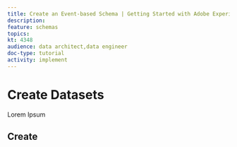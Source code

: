 ```yaml
---
title: Create an Event-based Schema | Getting Started with Adobe Experience Platform for Data Architects and Data Engineers
description: 
feature: schemas
topics: 
kt: 4348
audience: data architect,data engineer
doc-type: tutorial
activity: implement
---
```


# Create Datasets

Lorem Ipsum

## Create 